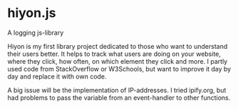# hiyon.js
A logging js-library

Hiyon is my first library project dedicated to those who want to understand their users better. It helps to track 
what users are doing on your website, where they click, how often, on which element they click and more. I partly used code
from StackOverflow or W3Schools, but want to improve it day by day and replace it with own code.

A big issue will be the implementation of IP-addresses. I tried ipify.org, but had problems to pass the variable from an event-handler
to other functions.
